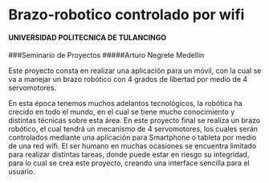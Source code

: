 # Brazo-robotico controlado por wifi
#### UNIVERSIDAD POLITECNICA DE TULANCINGO
###Seminario de Proyectos
#####Arturo Negrete Medellin


Este proyecto consta en realizar una aplicación para un móvil,
con la cual se va a manejar un brazo robótico con 4 grados de 
libertad por medio de 4 servomotores.

En esta época tenemos muchos adelantos tecnológicos, la robótica ha crecido en todo el mundo, en el cual se tiene mucho conocimiento y distintas técnicas sobre esta área.
En este proyecto final se realiza un brazo robótico, el cual tendrá un mecanismo de 4 servomotores, los cuales serán controlados mediante una aplicación para Smartphone o tableta por medio de una red wifi. 
El ser humano en muchas ocasiones se encuentra limitado para realizar distintas tareas, donde puede estar en riesgo su integridad, para lo cual se crea este proyecto, creando una interface sencilla para el usuario.
